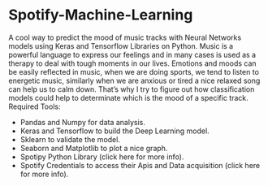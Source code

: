 # Spotify-Machine-Learning
A cool way to predict the mood of music tracks with Neural Networks models using Keras and Tensorflow Libraries on Python. Music is a powerful language to express our feelings and in many cases is used as a therapy to deal with tough moments in our lives. Emotions and moods can be easily reflected in music, when we are doing sports, we tend to listen to energetic music, similarly when we are anxious or tired a nice relaxed song can help us to calm down. That’s why I try to figure out how classification models could help to determinate which is the mood of a specific track.
Required Tools:
- Pandas and Numpy for data analysis.
- Keras and Tensorflow to build the Deep Learning model.
- Sklearn to validate the model.
- Seaborn and Matplotlib to plot a nice graph.
- Spotipy Python Library (click here for more info).
- Spotify Credentials to access their Apis and Data acquisition (click here for more info).
